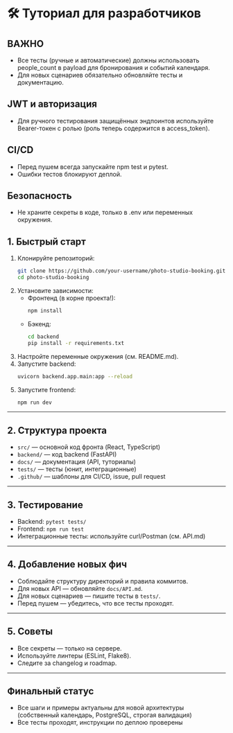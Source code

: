 # 🛠️ Туториал для разработчиков

## ВАЖНО
- Все тесты (ручные и автоматические) должны использовать people_count в payload для бронирования и событий календаря.
- Для новых сценариев обязательно обновляйте тесты и документацию.

## JWT и авторизация
- Для ручного тестирования защищённых эндпоинтов используйте Bearer-токен с ролью (роль теперь содержится в access_token).

## CI/CD
- Перед пушем всегда запускайте npm test и pytest.
- Ошибки тестов блокируют деплой.

## Безопасность
- Не храните секреты в коде, только в .env или переменных окружения.

## 1. Быстрый старт

1. Клонируйте репозиторий:
   ```bash
   git clone https://github.com/your-username/photo-studio-booking.git
   cd photo-studio-booking
   ```
2. Установите зависимости:
   - Фронтенд (в корне проекта!):
     ```bash
     npm install
     ```
   - Бэкенд:
     ```bash
     cd backend
     pip install -r requirements.txt
     ```
3. Настройте переменные окружения (см. README.md).
4. Запустите backend:
   ```bash
   uvicorn backend.app.main:app --reload
   ```
5. Запустите frontend:
   ```bash
   npm run dev
   ```

---

## 2. Структура проекта

- `src/` — основной код фронта (React, TypeScript)
- `backend/` — код backend (FastAPI)
- `docs/` — документация (API, туториалы)
- `tests/` — тесты (юнит, интеграционные)
- `.github/` — шаблоны для CI/CD, issue, pull request

---

## 3. Тестирование
- Backend: `pytest tests/`
- Frontend: `npm run test`
- Интеграционные тесты: используйте curl/Postman (см. API.md)

---

## 4. Добавление новых фич
- Соблюдайте структуру директорий и правила коммитов.
- Для новых API — обновляйте `docs/API.md`.
- Для новых сценариев — пишите тесты в `tests/`.
- Перед пушем — убедитесь, что все тесты проходят.

---

## 5. Советы
- Все секреты — только на сервере.
- Используйте линтеры (ESLint, Flake8).
- Следите за changelog и roadmap.

---

## Финальный статус

- Все шаги и примеры актуальны для новой архитектуры (собственный календарь, PostgreSQL, строгая валидация)
- Все тесты проходят, инструкции по деплою проверены